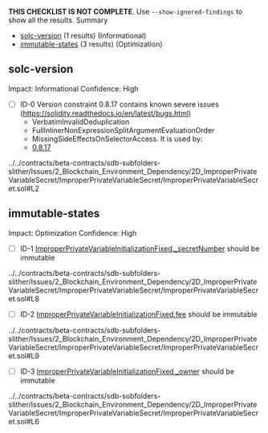 **THIS CHECKLIST IS NOT COMPLETE**. Use `--show-ignored-findings` to show all the results.
Summary
 - [solc-version](#solc-version) (1 results) (Informational)
 - [immutable-states](#immutable-states) (3 results) (Optimization)
## solc-version
Impact: Informational
Confidence: High
 - [ ] ID-0
Version constraint 0.8.17 contains known severe issues (https://solidity.readthedocs.io/en/latest/bugs.html)
	- VerbatimInvalidDeduplication
	- FullInlinerNonExpressionSplitArgumentEvaluationOrder
	- MissingSideEffectsOnSelectorAccess.
It is used by:
	- [0.8.17](../../contracts/beta-contracts/sdb-subfolders-slither/Issues/2_Blockchain_Environment_Dependency/2D_ImproperPrivateVariableSecret/ImproperPrivateVariableSecret/ImproperPrivateVariableSecret.sol#L2)

../../contracts/beta-contracts/sdb-subfolders-slither/Issues/2_Blockchain_Environment_Dependency/2D_ImproperPrivateVariableSecret/ImproperPrivateVariableSecret/ImproperPrivateVariableSecret.sol#L2


## immutable-states
Impact: Optimization
Confidence: High
 - [ ] ID-1
[ImproperPrivateVariableInitializationFixed._secretNumber](../../contracts/beta-contracts/sdb-subfolders-slither/Issues/2_Blockchain_Environment_Dependency/2D_ImproperPrivateVariableSecret/ImproperPrivateVariableSecret/ImproperPrivateVariableSecret.sol#L8) should be immutable 

../../contracts/beta-contracts/sdb-subfolders-slither/Issues/2_Blockchain_Environment_Dependency/2D_ImproperPrivateVariableSecret/ImproperPrivateVariableSecret/ImproperPrivateVariableSecret.sol#L8


 - [ ] ID-2
[ImproperPrivateVariableInitializationFixed.fee](../../contracts/beta-contracts/sdb-subfolders-slither/Issues/2_Blockchain_Environment_Dependency/2D_ImproperPrivateVariableSecret/ImproperPrivateVariableSecret/ImproperPrivateVariableSecret.sol#L9) should be immutable 

../../contracts/beta-contracts/sdb-subfolders-slither/Issues/2_Blockchain_Environment_Dependency/2D_ImproperPrivateVariableSecret/ImproperPrivateVariableSecret/ImproperPrivateVariableSecret.sol#L9


 - [ ] ID-3
[ImproperPrivateVariableInitializationFixed._owner](../../contracts/beta-contracts/sdb-subfolders-slither/Issues/2_Blockchain_Environment_Dependency/2D_ImproperPrivateVariableSecret/ImproperPrivateVariableSecret/ImproperPrivateVariableSecret.sol#L6) should be immutable 

../../contracts/beta-contracts/sdb-subfolders-slither/Issues/2_Blockchain_Environment_Dependency/2D_ImproperPrivateVariableSecret/ImproperPrivateVariableSecret/ImproperPrivateVariableSecret.sol#L6


